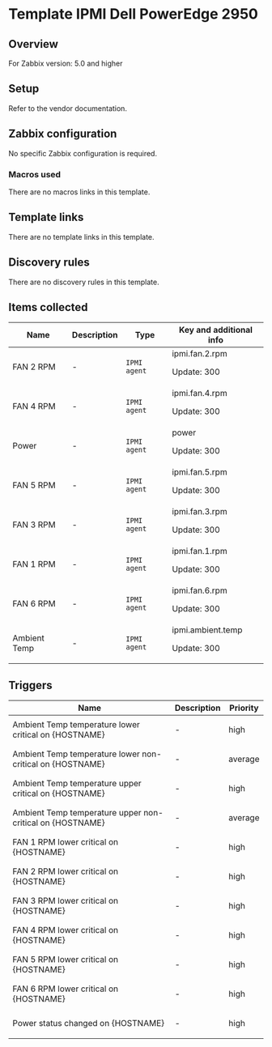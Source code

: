 # Template IPMI Dell PowerEdge 2950

## Overview

For Zabbix version: 5.0 and higher

## Setup

Refer to the vendor documentation.

## Zabbix configuration

No specific Zabbix configuration is required.

### Macros used

There are no macros links in this template.

## Template links

There are no template links in this template.

## Discovery rules

There are no discovery rules in this template.

## Items collected

|Name|Description|Type|Key and additional info|
|----|-----------|----|----|
|FAN 2 RPM|<p>-</p>|`IPMI agent`|ipmi.fan.2.rpm<p>Update: 300</p>|
|FAN 4 RPM|<p>-</p>|`IPMI agent`|ipmi.fan.4.rpm<p>Update: 300</p>|
|Power|<p>-</p>|`IPMI agent`|power<p>Update: 300</p>|
|FAN 5 RPM|<p>-</p>|`IPMI agent`|ipmi.fan.5.rpm<p>Update: 300</p>|
|FAN 3 RPM|<p>-</p>|`IPMI agent`|ipmi.fan.3.rpm<p>Update: 300</p>|
|FAN 1 RPM|<p>-</p>|`IPMI agent`|ipmi.fan.1.rpm<p>Update: 300</p>|
|FAN 6 RPM|<p>-</p>|`IPMI agent`|ipmi.fan.6.rpm<p>Update: 300</p>|
|Ambient Temp|<p>-</p>|`IPMI agent`|ipmi.ambient.temp<p>Update: 300</p>|
## Triggers

|Name|Description|Priority|
|----|-----------|----|
|Ambient Temp temperature lower critical on {HOSTNAME}|<p>-</p>|high|
|Ambient Temp temperature lower non-critical on {HOSTNAME}|<p>-</p>|average|
|Ambient Temp temperature upper critical on {HOSTNAME}|<p>-</p>|high|
|Ambient Temp temperature upper non-critical on {HOSTNAME}|<p>-</p>|average|
|FAN 1 RPM lower critical on {HOSTNAME}|<p>-</p>|high|
|FAN 2 RPM lower critical on {HOSTNAME}|<p>-</p>|high|
|FAN 3 RPM lower critical on {HOSTNAME}|<p>-</p>|high|
|FAN 4 RPM lower critical on {HOSTNAME}|<p>-</p>|high|
|FAN 5 RPM lower critical on {HOSTNAME}|<p>-</p>|high|
|FAN 6 RPM lower critical on {HOSTNAME}|<p>-</p>|high|
|Power status changed on {HOSTNAME}|<p>-</p>|high|
